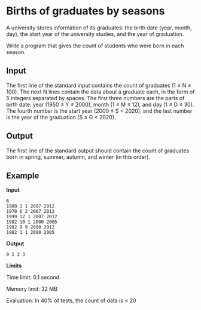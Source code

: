 # Births of graduates by seasons

A university stores information of its graduates: 
the birth date (year, month, day), 
the start year of the university studies, and 
the year of graduation.

Write a program that gives the count of students who were born in each season.

## Input

The first line of the standard input contains the count of graduates (1 $\le$ N $\le$ 100).
The next N lines contain the data about a graduate each, in the form of 5 integers separated by spaces.
The first three numbers are the parts of birth date: year (1950 $\le$ Y $\le$ 2000), month (1 $\le$ M $\le$ 12), and day (1 $\le$ D $\le$ 30).
The fourth number is the start year (2000 $\le$ S $\lt$ 2020), and the last number is the year of the graduation (S $\le$ G $\lt$ 2020).

## Output

The first line of the standard output should contain the count of graduates born in
spring, summer, autumn, and winter (in this order).

## Example

**Input**

```
6
1980 1 1 2007 2012
1970 6 2 2007 2012
1999 12 1 2007 2012
1982 10 1 2000 2005
1982 9 9 2000 2012
1982 1 1 2000 2005
```

**Output**

```
0 1 2 3
```

**Limits**

Time limit: 0.1 second

Memory limit: 32 MB

Evaluation: In 40% of tests, the count of data is $\le$ 20